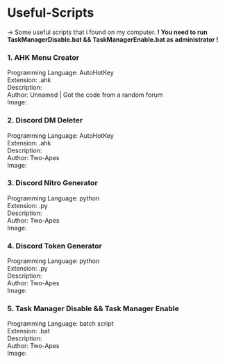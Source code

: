 # Useful-Scripts
-> Some useful scripts that i found on my computer. 
**! You need to run TaskManagerDisable.bat && TaskManagerEnable.bat as administrator !**

### 1. AHK Menu Creator
Programming Language: AutoHotKey  
Extension: .ahk   
Description:    
Author: Unnamed | Got the code from a random forum  
Image:    

### 2. Discord DM Deleter
Programming Language: AutoHotKey    
Extension: .ahk   
Description:    
Author: Two-Apes    
Image:

### 3. Discord Nitro Generator
Programming Language: python    
Extension: .py    
Description:    
Author: Two-Apes    
Image:

### 4. Discord Token Generator
Programming Language: python    
Extension: .py    
Description:    
Author: Two-Apes    
Image:

### 5. Task Manager Disable && Task Manager Enable   
Programming Language: batch script    
Extension: .bat     
Description:      
Author: Two-Apes      
Image:    
